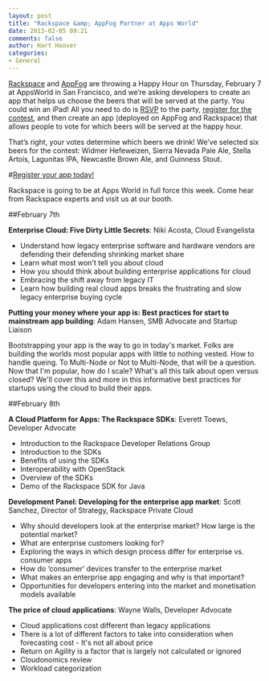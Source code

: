 ```yaml
---
layout: post
title: "Rackspace &amp; AppFog Partner at Apps World"
date: 2013-02-05 09:21
comments: false
author: Hart Hoover
categories: 
- General
---
```

[Rackspace](http://www.rackspace.com) and [AppFog](http://appfog.com) are throwing a Happy Hour on Thursday, February 7 at AppsWorld in San Francisco, and we’re asking developers to create an app that helps us choose the beers that will be served at the party. You could win an iPad! All you need to do is [RSVP](http://www.cvent.com/events/rackspace-appfog-happy-hour/event-summary-07b1437cd7ba4459819e587870b0f854.aspx) to the party, [register for the contest](http://get.appfog.com/appsandbeers), and then create an app (deployed on AppFog and Rackspace) that allows people to vote for which beers will be served at the happy hour. 

That’s right, your votes determine which beers we drink! We’ve selected six beers for the contest: Widmer Hefeweizen, Sierra Nevada Pale Ale, Stella Artois, Lagunitas IPA, Newcastle Brown Ale, and Guinness Stout.

#[Register your app today!](http://get.appfog.com/appsandbeers)
<!--More-->
Rackspace is going to be at Apps World in full force this week. Come hear from Rackspace experts and visit us at our booth.

##February 7th

**Enterprise Cloud: Five Dirty Little Secrets**: Niki Acosta, Cloud Evangelista

* Understand how legacy enterprise software and hardware vendors are defending their defending shrinking market share
* Learn what most won't tell you about cloud
* How you should think about building enterprise applications for cloud
* Embracing the shift away from legacy IT
* Learn how building real cloud apps breaks the frustrating and slow legacy enterprise buying cycle

**Putting your money where your app is: Best practices for start to mainstream app building**: Adam Hansen, SMB Advocate and Startup Liaison

Bootstrapping your app is the way to go in today's market.  Folks are building the worlds most popular apps with little to nothing vested.  How to handle queing.  To Multi-Node or Not to Multi-Node, that will be a question.  Now that I'm popular, how do I scale?  What's all this talk about open versus closed?   We'll cover this and more in this informative best practices for startups using the cloud to build their apps.

##February 8th

**A Cloud Platform for Apps: The Rackspace SDKs**: Everett Toews, Developer Advocate

* Introduction to the Rackspace Developer Relations Group
* Introduction to the SDKs
* Benefits of using the SDKs
* Interoperability with OpenStack
* Overview of the SDKs
* Demo of the Rackspace SDK for Java

**Development Panel: Developing for the enterprise app market**: Scott Sanchez, Director of Strategy, Rackspace Private Cloud

* Why should developers look at the enterprise market? How large is the potential market?
* What are enterprise customers looking for?
* Exploring the ways in which design process differ for enterprise vs. consumer apps
* How do ‘consumer’ devices transfer to the enterprise market
* What makes an enterprise app engaging and why is that important?
* Opportunities for developers entering into the market and monetisation models available

**The price of cloud applications**: Wayne Walls, Developer Advocate

* Cloud applications cost different than legacy applications
* There is a lot of different factors to take into consideration when forecasting cost - It's not all about price
* Return on Agility is a factor that is largely not calculated or ignored
* Cloudonomics review
* Workload categorization
